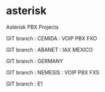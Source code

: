 # asterisk
Asterisk PBX Projects

GIT branch : CEMIDA : VOIP PBX FXO

GIT branch : ABANET : IAX MEXICO

GIT branch : GERMANY

GIT branch : NEMESIS : VOIP PBX FXS

GIT branch : E1
